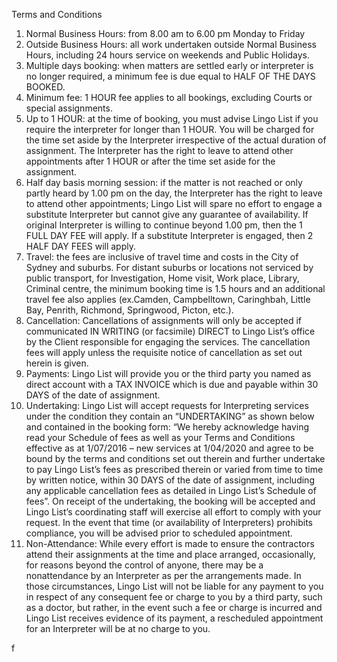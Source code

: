 Terms and Conditions
1. Normal Business Hours: from 8.00 am to 6.00 pm Monday to Friday
2. Outside Business Hours: all work undertaken outside Normal Business Hours, including 24 hours service on weekends and Public Holidays.
3. Multiple days booking: when matters are settled early or interpreter is no longer required, a minimum fee is due equal to HALF OF THE DAYS BOOKED.
4. Minimum fee: 1 HOUR fee applies to all bookings, excluding Courts or special assignments.
5. Up to 1 HOUR: at the time of booking, you must advise Lingo List if you require the interpreter for longer than 1 HOUR. You will be charged for the time set aside by the Interpreter irrespective of the actual duration of assignment. The Interpreter has the right to leave to attend other appointments after 1 HOUR or after the time set aside for the assignment.
6. Half day basis morning session: if the matter is not reached or only partly heard by 1.00 pm on the day, the Interpreter has the right to leave to attend other appointments; Lingo List will spare no effort to engage a substitute Interpreter but cannot give any guarantee of availability. If original Interpreter is willing to continue beyond 1.00 pm, then the 1 FULL DAY FEE will apply. If a substitute Interpreter is engaged, then 2 HALF DAY FEES will apply.
7. Travel: the fees are inclusive of travel time and costs in the City of Sydney and suburbs. For distant suburbs or locations not serviced by public transport, for Investigation, Home visit, Work place, Library, Criminal centre, the minimum booking time is 1.5 hours and an additional travel fee also applies (ex.Camden, Campbelltown, Caringhbah, Little Bay, Penrith, Richmond, Springwood, Picton, etc.).
8. Cancellation: Cancellations of assignments will only be accepted if communicated IN WRITING (or facsimile) DIRECT to Lingo List’s office by the Client responsible for engaging the services. The cancellation fees will apply unless the requisite notice of cancellation as set out herein is given.
9. Payments: Lingo List will provide you or the third party you named as direct account with a TAX INVOICE which is due and payable within 30 DAYS of the date of assignment.
10. Undertaking: Lingo List will accept requests for Interpreting services under the condition they contain an “UNDERTAKING” as shown below and contained in the booking form: “We hereby acknowledge having read your Schedule of fees as well as your Terms and Conditions effective as at 1/07/2016 – new services at 1/04/2020 and agree to be bound by the terms and conditions set out therein and further undertake to pay Lingo List’s fees as prescribed therein or varied from time to time by written notice, within 30 DAYS of the date of assignment, including any applicable cancellation fees as detailed in Lingo List’s Schedule of fees”. On receipt of the undertaking, the booking will be accepted and Lingo List’s coordinating staff will exercise all effort to comply with your request. In the event that time (or availability of Interpreters) prohibits compliance, you will be advised prior to scheduled appointment.
11. Non-Attendance: While every effort is made to ensure the contractors attend their assignments at the time and place arranged, occasionally, for reasons beyond the control of anyone, there may be a nonattendance by an Interpreter as per the arrangements made. In those circumstances, Lingo List will not be liable for any payment to you in respect of any consequent fee or charge to you by a third party, such as a doctor, but rather, in the event such a fee or charge is incurred and Lingo List receives evidence of its payment, a rescheduled appointment for an Interpreter will be at no charge to you.

f

